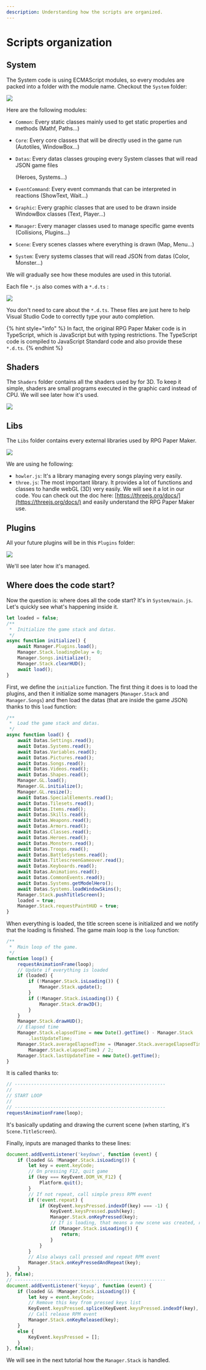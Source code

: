 ```yaml
---
description: Understanding how the scripts are organized.
---
```


# Scripts organization

## System

The System code is using ECMAScript modules, so every modules are packed into a folder with the module name. Checkout the `System` folder:

![](../.gitbook/assets/system-modules.png)

Here are the following modules:

* `Common`: Every static classes mainly used to get static properties and methods \(Mathf, Paths...\)
* `Core`: Every core classes that will be directly used in the game run \(Autotiles, WindowBox...\)
* `Datas`: Every datas classes grouping every System classes that will read JSON game files

   \(Heroes, Systems...\)

* `EventCommand`: Every event commands that can be interpreted in reactions \(ShowText, Wait...\)
* `Graphic`: Every graphic classes that are used to be drawn inside WindowBox classes \(Text, Player...\)
* `Manager`: Every manager classes used to manage specific game events \(Collisions, Plugins...\)
* `Scene`: Every scenes classes where everything is drawn \(Map, Menu...\)
* `System`: Every systems classes that will read JSON from datas \(Color, Monster...\)

We will gradually see how these modules are used in this tutorial.

Each file `*.js` also comes with a `*.d.ts` :

![](../.gitbook/assets/system-example.png)

You don't need to care about the `*.d.ts`. These files are just here to help Visual Studio Code to correctly type your auto completion.

{% hint style="info" %}
In fact, the original RPG Paper Maker code is in TypeScript, which is JavaScript but with typing restrictions. The TypeScript code is compiled to JavaScript Standard code and also provide these `*.d.ts`.
{% endhint %}

## Shaders

The `Shaders` folder contains all the shaders used by for 3D. To keep it simple, shaders are small programs executed in the graphic card instead of CPU. We will see later how it's used.

![](../.gitbook/assets/shaders-example.png)

## Libs

The `Libs` folder contains every external libraries used by RPG Paper Maker.

![](../.gitbook/assets/libs-example.png)

We are using he following:

* `howler.js`: It's a library managing every songs playing very easily.
* `three.js`: The most important library. It provides a lot of functions and classes to handle webGL \(3D\) very easily. We will see it a lot in our code. You can check out the doc here: [https://threejs.org/docs/](https://threejs.org/docs/) and easily understand the RPG Paper Maker use.

## Plugins

All your future plugins will be in this `Plugins` folder:

![](../.gitbook/assets/plugins-example.png)

We'll see later how it's managed.

## Where does the code start?

Now the question is: where does all the code start? It's in `System/main.js`. Let's quickly see what's happening inside it.

```javascript
let loaded = false;
/**
 *  Initialize the game stack and datas.
 */
async function initialize() {
    await Manager.Plugins.load();
    Manager.Stack.loadingDelay = 0;
    Manager.Songs.initialize();
    Manager.Stack.clearHUD();
    await load();
}
```

First, we define the `initialize` function. The first thing it does is to load the plugins, and then it initialize some managers \(`Manager.Stack` and `Manager.Songs`\) and then load the datas \(that are inside the game JSON\) thanks to this `load` function:

```javascript
/**
 *  Load the game stack and datas.
 */
async function load() {
    await Datas.Settings.read();
    await Datas.Systems.read();
    await Datas.Variables.read();
    await Datas.Pictures.read();
    await Datas.Songs.read();
    await Datas.Videos.read();
    await Datas.Shapes.read();
    Manager.GL.load();
    Manager.GL.initialize();
    Manager.GL.resize();
    await Datas.SpecialElements.read();
    await Datas.Tilesets.read();
    await Datas.Items.read();
    await Datas.Skills.read();
    await Datas.Weapons.read();
    await Datas.Armors.read();
    await Datas.Classes.read();
    await Datas.Heroes.read();
    await Datas.Monsters.read();
    await Datas.Troops.read();
    await Datas.BattleSystems.read();
    await Datas.TitlescreenGameover.read();
    await Datas.Keyboards.read();
    await Datas.Animations.read();
    await Datas.CommonEvents.read();
    await Datas.Systems.getModelHero();
    await Datas.Systems.loadWindowSkins();
    Manager.Stack.pushTitleScreen();
    loaded = true;
    Manager.Stack.requestPaintHUD = true;
}
```

When everything is loaded, the title screen scene is initialized and we notify that the loading is finished. The game main loop is the `loop` function:

```javascript
/**
 *  Main loop of the game.
 */
function loop() {
    requestAnimationFrame(loop);
    // Update if everything is loaded
    if (loaded) {
        if (!Manager.Stack.isLoading()) {
            Manager.Stack.update();
        }
        if (!Manager.Stack.isLoading()) {
            Manager.Stack.draw3D();
        }
    }
    Manager.Stack.drawHUD();
    // Elapsed time
    Manager.Stack.elapsedTime = new Date().getTime() - Manager.Stack
        .lastUpdateTime;
    Manager.Stack.averageElapsedTime = (Manager.Stack.averageElapsedTime +
        Manager.Stack.elapsedTime) / 2;
    Manager.Stack.lastUpdateTime = new Date().getTime();
}
```

It is called thanks to:

```javascript
// -------------------------------------------------------
//
// START LOOP
//
// -------------------------------------------------------
requestAnimationFrame(loop);
```

It's basically updating and drawing the current scene \(when starting, it's `Scene.TitleScreen`\).

Finally, inputs are managed thanks to these lines:

```javascript
document.addEventListener('keydown', function (event) {
    if (loaded && !Manager.Stack.isLoading()) {
        let key = event.keyCode;
        // On pressing F12, quit game
        if (key === KeyEvent.DOM_VK_F12) {
            Platform.quit();
        }
        // If not repeat, call simple press RPM event
        if (!event.repeat) {
            if (KeyEvent.keysPressed.indexOf(key) === -1) {
                KeyEvent.keysPressed.push(key);
                Manager.Stack.onKeyPressed(key);
                // If is loading, that means a new scene was created, return
                if (Manager.Stack.isLoading()) {
                    return;
                }
            }
        }
        // Also always call pressed and repeat RPM event
        Manager.Stack.onKeyPressedAndRepeat(key);
    }
}, false);
// -------------------------------------------------------
document.addEventListener('keyup', function (event) {
    if (loaded && !Manager.Stack.isLoading()) {
        let key = event.keyCode;
        // Remove this key from pressed keys list
        KeyEvent.keysPressed.splice(KeyEvent.keysPressed.indexOf(key), 1);
        // Call release RPM event
        Manager.Stack.onKeyReleased(key);
    }
    else {
        KeyEvent.keysPressed = [];
    }
}, false);
```

We will see in the next tutorial how the `Manager.Stack` is handled.

